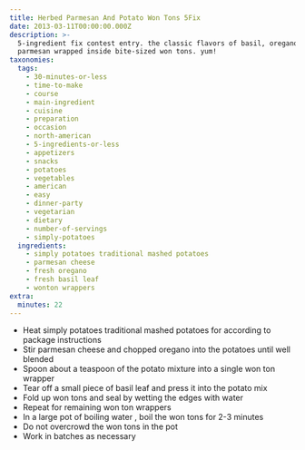 ```yaml
---
title: Herbed Parmesan And Potato Won Tons 5Fix
date: 2013-03-11T00:00:00.000Z
description: >-
  5-ingredient fix contest entry. the classic flavors of basil, oregano, and
  parmesan wrapped inside bite-sized won tons. yum!
taxonomies:
  tags:
    - 30-minutes-or-less
    - time-to-make
    - course
    - main-ingredient
    - cuisine
    - preparation
    - occasion
    - north-american
    - 5-ingredients-or-less
    - appetizers
    - snacks
    - potatoes
    - vegetables
    - american
    - easy
    - dinner-party
    - vegetarian
    - dietary
    - number-of-servings
    - simply-potatoes
  ingredients:
    - simply potatoes traditional mashed potatoes
    - parmesan cheese
    - fresh oregano
    - fresh basil leaf
    - wonton wrappers
extra:
  minutes: 22
---
```

 - Heat simply potatoes traditional mashed potatoes for according to package instructions
 - Stir parmesan cheese and chopped oregano into the potatoes until well blended
 - Spoon about a teaspoon of the potato mixture into a single won ton wrapper
 - Tear off a small piece of basil leaf and press it into the potato mix
 - Fold up won tons and seal by wetting the edges with water
 - Repeat for remaining won ton wrappers
 - In a large pot of boiling water , boil the won tons for 2-3 minutes
 - Do not overcrowd the won tons in the pot
 - Work in batches as necessary
